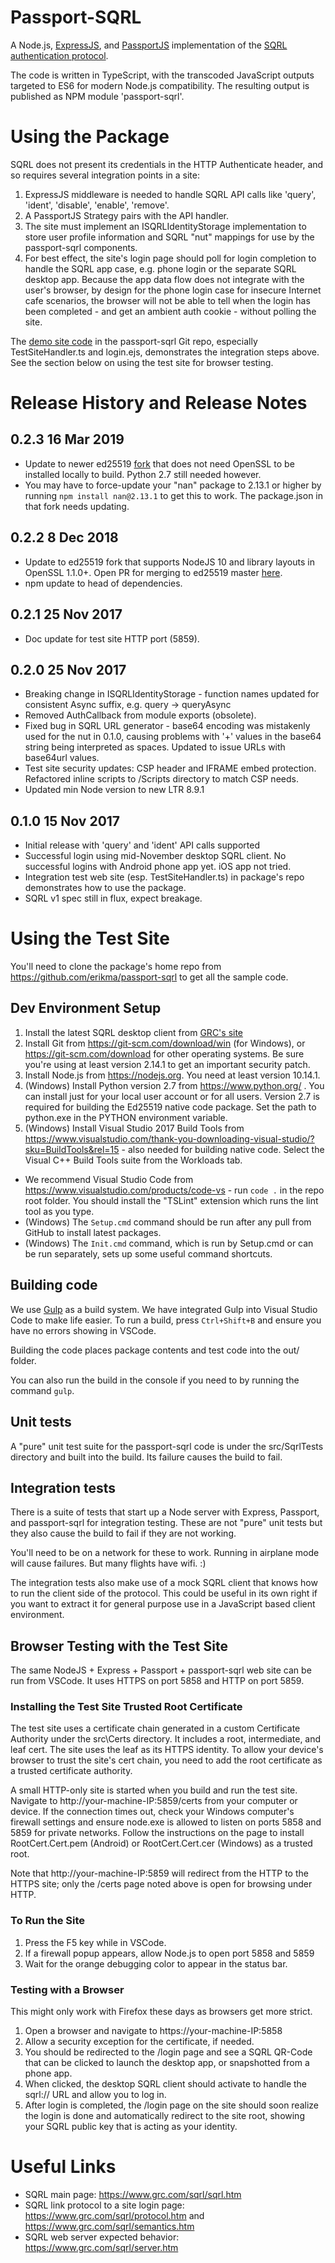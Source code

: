 # Passport-SQRL
A Node.js, [ExpressJS](http://expressjs.com/), and [PassportJS](https://github.com/jaredhanson/passport) implementation of the [SQRL authentication protocol](https://www.grc.com/sqrl/sqrl.htm).

The code is written in TypeScript, with the transcoded JavaScript outputs targeted to ES6 for modern Node.js compatibility. The resulting output is published as NPM module 'passport-sqrl'.

# Using the Package
SQRL does not present its credentials in the HTTP Authenticate header, and so requires several integration points in a site:

1. ExpressJS middleware is needed to handle SQRL API calls like 'query', 'ident', 'disable', 'enable', 'remove'.
1. A PassportJS Strategy pairs with the API handler.
1. The site must implement an ISQRLIdentityStorage implementation to store user profile information and SQRL "nut" mappings for use by the passport-sqrl components.
1. For best effect, the site's login page should poll for login completion to handle the SQRL app case, e.g. phone login or the separate SQRL desktop app. Because the app data flow does not integrate with the user's browser, by design for the phone login case for insecure Internet cafe scenarios, the browser will not be able to tell when the login has been completed - and get an ambient auth cookie - without polling the site.

The [demo site code](https://github.com/erikma/passport-sqrl/tree/master/src/testSite) in the passport-sqrl Git repo, especially TestSiteHandler.ts and login.ejs, demonstrates the integration steps above. See the section below on using the test site for browser testing.

# Release History and Release Notes

## 0.2.3 16 Mar 2019
* Update to newer ed25519 [fork](https://github.com/gaoxiangxyz/ed25519) that does not need OpenSSL to be installed locally to build. Python 2.7 still needed however.
* You may have to force-update your "nan" package to 2.13.1 or higher by running `npm install nan@2.13.1` to get this to work. The package.json in that fork needs updating.

## 0.2.2 8 Dec 2018
* Update to ed25519 fork that supports NodeJS 10 and library layouts in OpenSSL 1.1.0+. Open PR for merging to ed25519 master [here](https://github.com/dazoe/ed25519/pull/20).
* npm update to head of dependencies.

## 0.2.1 25 Nov 2017
* Doc update for test site HTTP port (5859).

## 0.2.0 25 Nov 2017
* Breaking change in ISQRLIdentityStorage - function names updated for consistent Async suffix, e.g. query -> queryAsync
* Removed AuthCallback from module exports (obsolete).
* Fixed bug in SQRL URL generator - base64 encoding was mistakenly used for the nut in 0.1.0, causing problems with '+' values in the base64 string  being interpreted as spaces. Updated to issue URLs with base64url values.
* Test site security updates: CSP header and IFRAME embed protection. Refactored inline scripts to /Scripts directory to match CSP needs.
* Updated min Node version to new LTR 8.9.1

## 0.1.0 15 Nov 2017
* Initial release with 'query' and 'ident' API calls supported
* Successful login using mid-November desktop SQRL client. No successful logins with Android phone app yet. iOS app not tried.
* Integration test web site (esp. TestSiteHandler.ts) in package's repo demonstrates how to use the package.
* SQRL v1 spec still in flux, expect breakage.

# Using the Test Site
You'll need to clone the package's home repo from https://github.com/erikma/passport-sqrl to get all the sample code.

## Dev Environment Setup

1. Install the latest SQRL desktop client from [GRC's site](https://www.grc.com/dev/sqrl.exe)
1. Install Git from https://git-scm.com/download/win (for Windows), or https://git-scm.com/download for other operating systems. Be sure you're using at least version 2.14.1 to get an important security patch.
1. Install Node.js from https://nodejs.org. You need at least version 10.14.1.
1. (Windows) Install Python version 2.7 from https://www.python.org/ . You can install just for your local user account or for all users. Version 2.7 is required for building the Ed25519 native code package. Set the path to python.exe in the PYTHON environment variable.
1. (Windows) Install Visual Studio 2017 Build Tools from https://www.visualstudio.com/thank-you-downloading-visual-studio/?sku=BuildTools&rel=15 - also needed for building native code. Select the Visual C++ Build Tools suite from the Workloads tab.

* We recommend Visual Studio Code from https://www.visualstudio.com/products/code-vs - run `code .` in the repo root folder. You should install the "TSLint" extension which runs the lint tool as you type.
* (Windows) The `Setup.cmd` command should be run after any pull from GitHub to install latest packages.
* (Windows) The `Init.cmd` command, which is run by Setup.cmd or can be run separately, sets up some useful command shortcuts.

## Building code
We use [Gulp](https://gulpjs.org/) as a build system. We have integrated Gulp into Visual Studio Code to make life easier. To run a build, press `Ctrl+Shift+B` and ensure you have no errors showing in VSCode.

Building the code places package contents and test code into the out/ folder.

You can also run the build in the console if you need to by running the command `gulp`.

## Unit tests
A "pure" unit test suite for the passport-sqrl code is under the src/SqrlTests directory and built into the build. Its failure causes the build to fail.

## Integration tests
There is a suite of tests that start up a Node server with Express, Passport, and passport-sqrl for integration testing. These are not "pure" unit tests but they also cause the build to fail if they are not working.

You'll need to be on a network for these to work. Running in airplane mode will cause failures. But many flights have wifi. :)

The integration tests also make use of a mock SQRL client that knows how to run the client side of the protocol. This could be useful in its own right if you want to extract it for general purpose use in a JavaScript based client environment.

## Browser Testing with the Test Site
The same NodeJS + Express + Passport + passport-sqrl web site can be run from VSCode. It uses HTTPS on port 5858 and HTTP on port 5859.

### Installing the Test Site Trusted Root Certificate
The test site uses a certificate chain generated in a custom Certificate Authority under the src\Certs directory. It includes a root, intermediate, and leaf cert. The site uses the leaf as its HTTPS identity. To allow your device's browser to trust the site's cert chain, you need to add the root certificate as a trusted certificate authority.

A small HTTP-only site is started when you build and run the test site. Navigate to http://your-machine-IP:5859/certs from your computer or device. If the connection times out, check your Windows computer's firewall settings and ensure node.exe is allowed to listen on ports 5858 and 5859 for private networks. Follow the instructions on the page to install RootCert.Cert.pem (Android) or RootCert.Cert.cer (Windows) as a trusted root.

Note that http://your-machine-IP:5859 will redirect from the HTTP to the HTTPS site; only the /certs page noted above is open for browsing under HTTP.

### To Run the Site

1. Press the F5 key while in VSCode.
1. If a firewall popup appears, allow Node.js to open port 5858 and 5859
1. Wait for the orange debugging color to appear in the status bar.

### Testing with a Browser
This might only work with Firefox these days as browsers get more strict.

1. Open a browser and navigate to https://your-machine-IP:5858
1. Allow a security exception for the certificate, if needed.
1. You should be redirected to the /login page and see a SQRL QR-Code that can be clicked to launch the desktop app, or snapshotted from a phone app.
1. When clicked, the desktop SQRL client should activate to handle the sqrl:// URL and allow you to log in.
1. After login is completed, the /login page on the site should soon realize the login is done and automatically redirect to the site root, showing your SQRL public key that is acting as your identity.

# Useful Links

* SQRL main page: https://www.grc.com/sqrl/sqrl.htm
* SQRL link protocol to a site login page: https://www.grc.com/sqrl/protocol.htm and https://www.grc.com/sqrl/semantics.htm
* SQRL web server expected behavior: https://www.grc.com/sqrl/server.htm
